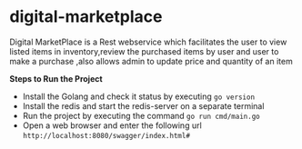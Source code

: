 # digital-marketplace

Digital MarketPlace is a Rest webservice which facilitates the user to view listed items in inventory,review the purchased items by user and user to make a purchase ,also allows admin to update price and quantity of an item

**Steps to Run the Project**

- Install the Golang and check it status  by executing ``go version``
- Install the redis and start the redis-server on a separate terminal
- Run the project by executing the command `go run cmd/main.go`
- Open a web browser and enter the following url   `http://localhost:8080/swagger/index.html#`

